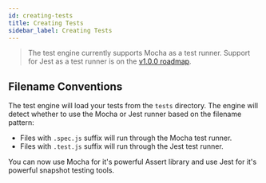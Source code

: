 ```yaml
---
id: creating-tests
title: Creating Tests
sidebar_label: Creating Tests
---
```


> The test engine currently supports Mocha as a test runner. Support for Jest as
> a test runner is on the [v1.0.0
> roadmap](https://github.com/MaximDevoir/create-nom-app/issues/3).

## Filename Conventions

The test engine will load your tests from the `tests` directory. The engine will
detect whether to use the Mocha or Jest runner based on the filename pattern:

* Files with `.spec.js` suffix will run through the Mocha test runner.
* Files with `.test.js` suffix will run through the Jest test runner.

You can now use Mocha for it's powerful Assert library and use Jest for it's
powerful snapshot testing tools.
